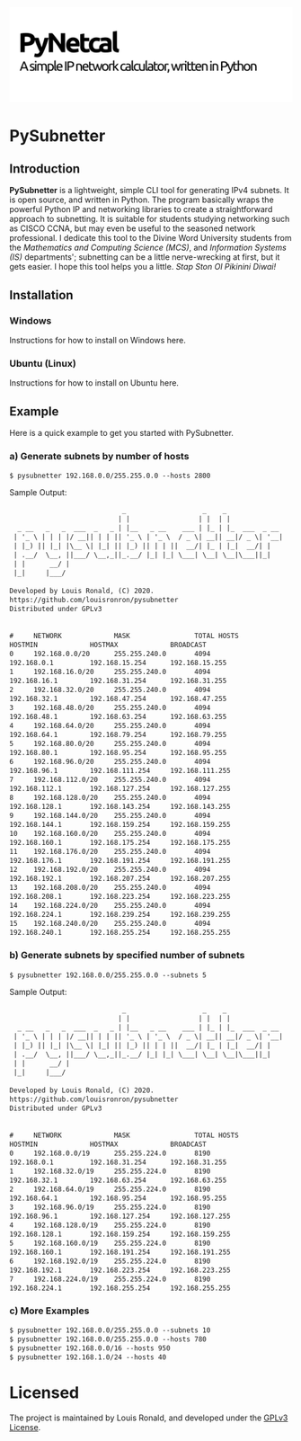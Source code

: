 ![PySubnetter](res/header.png)

# PySubnetter

## Introduction

**PySubnetter** is a lightweight, simple CLI tool for generating IPv4 subnets. It is open source, and written in Python. The program basically wraps the powerful Python IP and networking libraries to create a straightforward approach to subnetting. It is suitable for students studying networking such as CISCO CCNA, but may even be useful to the seasoned network professional. I dedicate this tool to the Divine Word University students from the *Mathematics and Computing Science (MCS)*, and *Information Systems (IS)* departments'; subnetting can be a little nerve-wrecking at first, but it gets easier. I hope this tool helps you a little. *Stap Ston Ol Pikinini Diwai!*

## Installation

### Windows

Instructions for how to install on Windows here.

### Ubuntu (Linux)

Instructions for how to install on Ubuntu here.

## Example

Here is a quick example to get you started with PySubnetter.

### a) Generate subnets by number of hosts

```
$ pysubnetter 192.168.0.0/255.255.0.0 --hosts 2800
```

Sample Output:

```shell
                            _                   _    _              
                           | |                 | |  | |             
  _ __   _   _  ___  _   _ | |__   _ __    ___ | |_ | |_  ___  _ __ 
 | '_ \ | | | |/ __|| | | || '_ \ | '_ \  / _ \| __|| __|/ _ \| '__|
 | |_) || |_| |\__ \| |_| || |_) || | | ||  __/| |_ | |_|  __/| |   
 | .__/  \__, ||___/ \__,_||_.__/ |_| |_| \___| \__| \__|\___||_|   
 | |      __/ |                                                     
 |_|     |___/                                                      

Developed by Louis Ronald, (C) 2020.
https://github.com/louisronron/pysubnetter	
Distributed under GPLv3


#     NETWORK             MASK                TOTAL HOSTS         HOSTMIN             HOSTMAX             BROADCAST           
0     192.168.0.0/20      255.255.240.0       4094                192.168.0.1         192.168.15.254      192.168.15.255      
1     192.168.16.0/20     255.255.240.0       4094                192.168.16.1        192.168.31.254      192.168.31.255      
2     192.168.32.0/20     255.255.240.0       4094                192.168.32.1        192.168.47.254      192.168.47.255      
3     192.168.48.0/20     255.255.240.0       4094                192.168.48.1        192.168.63.254      192.168.63.255      
4     192.168.64.0/20     255.255.240.0       4094                192.168.64.1        192.168.79.254      192.168.79.255      
5     192.168.80.0/20     255.255.240.0       4094                192.168.80.1        192.168.95.254      192.168.95.255      
6     192.168.96.0/20     255.255.240.0       4094                192.168.96.1        192.168.111.254     192.168.111.255     
7     192.168.112.0/20    255.255.240.0       4094                192.168.112.1       192.168.127.254     192.168.127.255     
8     192.168.128.0/20    255.255.240.0       4094                192.168.128.1       192.168.143.254     192.168.143.255     
9     192.168.144.0/20    255.255.240.0       4094                192.168.144.1       192.168.159.254     192.168.159.255     
10    192.168.160.0/20    255.255.240.0       4094                192.168.160.1       192.168.175.254     192.168.175.255     
11    192.168.176.0/20    255.255.240.0       4094                192.168.176.1       192.168.191.254     192.168.191.255     
12    192.168.192.0/20    255.255.240.0       4094                192.168.192.1       192.168.207.254     192.168.207.255     
13    192.168.208.0/20    255.255.240.0       4094                192.168.208.1       192.168.223.254     192.168.223.255     
14    192.168.224.0/20    255.255.240.0       4094                192.168.224.1       192.168.239.254     192.168.239.255     
15    192.168.240.0/20    255.255.240.0       4094                192.168.240.1       192.168.255.254     192.168.255.255     

```



### b) Generate subnets by specified number of subnets

```
$ pysubnetter 192.168.0.0/255.255.0.0 --subnets 5
```

Sample Output:

```shell
                            _                   _    _              
                           | |                 | |  | |             
  _ __   _   _  ___  _   _ | |__   _ __    ___ | |_ | |_  ___  _ __ 
 | '_ \ | | | |/ __|| | | || '_ \ | '_ \  / _ \| __|| __|/ _ \| '__|
 | |_) || |_| |\__ \| |_| || |_) || | | ||  __/| |_ | |_|  __/| |   
 | .__/  \__, ||___/ \__,_||_.__/ |_| |_| \___| \__| \__|\___||_|   
 | |      __/ |                                                     
 |_|     |___/                                                      

Developed by Louis Ronald, (C) 2020.
https://github.com/louisronron/pysubnetter	
Distributed under GPLv3


#     NETWORK             MASK                TOTAL HOSTS         HOSTMIN             HOSTMAX             BROADCAST           
0     192.168.0.0/19      255.255.224.0       8190                192.168.0.1         192.168.31.254      192.168.31.255      
1     192.168.32.0/19     255.255.224.0       8190                192.168.32.1        192.168.63.254      192.168.63.255      
2     192.168.64.0/19     255.255.224.0       8190                192.168.64.1        192.168.95.254      192.168.95.255      
3     192.168.96.0/19     255.255.224.0       8190                192.168.96.1        192.168.127.254     192.168.127.255     
4     192.168.128.0/19    255.255.224.0       8190                192.168.128.1       192.168.159.254     192.168.159.255     
5     192.168.160.0/19    255.255.224.0       8190                192.168.160.1       192.168.191.254     192.168.191.255     
6     192.168.192.0/19    255.255.224.0       8190                192.168.192.1       192.168.223.254     192.168.223.255     
7     192.168.224.0/19    255.255.224.0       8190                192.168.224.1       192.168.255.254     192.168.255.255    
```



### c) More Examples

```shell
$ pysubnetter 192.168.0.0/255.255.0.0 --subnets 10
$ pysubnetter 192.168.0.0/255.255.0.0 --hosts 780
$ pysubnetter 192.168.0.0/16 --hosts 950
$ pysubnetter 192.168.1.0/24 --hosts 40
```

# Licensed

The project is maintained by Louis Ronald, and developed under the [GPLv3 License](LICENSE).







